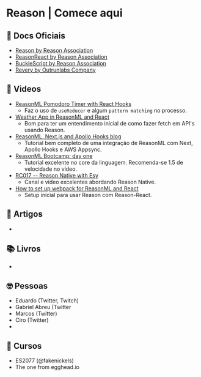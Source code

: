 # Reason | Comece aqui

## 📄 Docs Oficiais

- [Reason by Reason Association](https://reasonml.org/docs/manual/latest/introduction)
- [ReasonReact by Reason Association](https://reasonml.org/docs/reason-react/latest/introduction)
- [BuckleScript by Reason Association](https://reasonml.org/docs/reason-compiler/latest/introduction)
- [Revery by Outrunlabs Company](https://www.outrunlabs.com/revery/api/revery/)

## 🎥 Videos
- [ReasonML Pomodoro Timer with React Hooks](https://www.youtube.com/watch?v=8ftCqZ2-7cQ)
	- Faz o uso de `useReducer` e algum `pattern matching` no processo.
- [Weather App in ReasonML and React](https://www.youtube.com/watch?v=H6X6AJZna98)
	- Bom para ter um entendimento inicial de como fazer fetch em API's usando Reason.
- [ReasonML, Next.js and Apollo Hooks blog](https://www.youtube.com/watch?v=ag4nUteMwkU&list=PLtDL321SUTJiC2BqrSUzoxozH138y4uhM&index=1)
	- Tutorial bem completo de uma integração de ReasonML com Next, Apollo Hooks e AWS Appsync.
- [ReasonML Bootcamp: day one](https://www.youtube.com/watch?v=F2rfxtoZpB0)
	- Tutorial excelente no core da linguagem. Recomenda-se 1.5 de velocidade no vídeo.
- [RC017 -- Reason Native with Esy](https://www.youtube.com/watch?v=gz7lfte8cIc)
	-  Canal e vídeo excelentes abordando Reason Native.
- [How to set up webpack for ReasonML and React](https://www.youtube.com/watch?v=0CMmML7Q6Ds)
	- Setup inicial para usar Reason com Reason-React.

## 📝 Artigos

-

## 📚 Livros

-

## 🤓 Pessoas

- Eduardo (Twitter, Twitch)
- Gabriel Abreu (Twitter
- Marcos (Twitter)
- Ciro (Twitter)
- 

## 🚀 Cursos

- ES2077 (@fakenickels)
- The one from egghead.io

